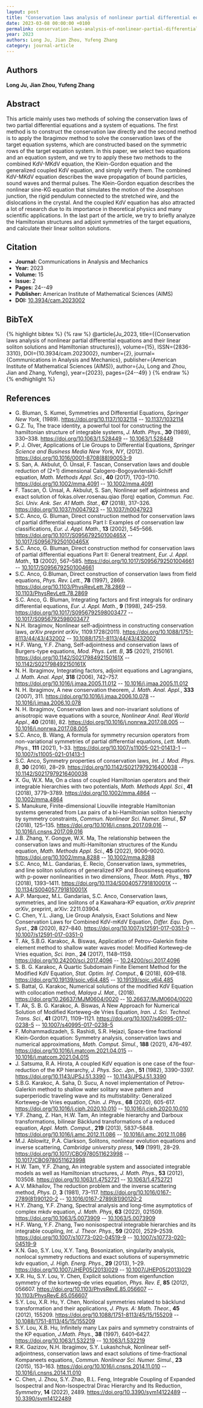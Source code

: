 ```yaml
---
layout: post
title: "Conservation laws analysis of nonlinear partial differential equations and their linear soliton solutions and Hamiltonian structures"
date: 2023-03-08 00:00:00 +0100
permalink: conservation-laws-analysis-of-nonlinear-partial-differential-equations-and-their-linear-soliton-solutions-and-hamiltonian-structures
year: 2023
authors: Long Ju, Jian Zhou, Yufeng Zhang
category: journal-article
---
```

 
## Authors
**Long Ju, Jian Zhou, Yufeng Zhang**
 
## Abstract
This article mainly uses two methods of solving the conservation laws of two partial differential equations and a system of equations. The first method is to construct the conservation law directly and the second method is to apply the Ibragimov method to solve the conservation laws of the target equation systems, which are constructed based on the symmetric rows of the target equation system. In this paper, we select two equations and an equation system, and we try to apply these two methods to the combined KdV-MKdV equation, the Klein-Gordon equation and the generalized coupled KdV equation, and simply verify them. The combined KdV-MKdV equation describes the wave propagation of bound particles, sound waves and thermal pulses. The Klein-Gordon equation describes the nonlinear sine-KG equation that simulates the motion of the Josephson junction, the rigid pendulum connected to the stretched wire, and the dislocations in the crystal. And the coupled KdV equation has also attracted a lot of research due to its importance in theoretical physics and many scientific applications. In the last part of the article, we try to briefly analyze the Hamiltonian structures and adjoint symmetries of the target equations, and calculate their linear soliton solutions.
 
## Citation
- **Journal:** Communications in Analysis and Mechanics
- **Year:** 2023
- **Volume:** 15
- **Issue:** 2
- **Pages:** 24--49
- **Publisher:** American Institute of Mathematical Sciences (AIMS)
- **DOI:** [10.3934/cam.2023002](https://doi.org/10.3934/cam.2023002)
 
## BibTeX
{% highlight bibtex %}
{% raw %}
@article{Ju_2023,
  title={{Conservation laws analysis of nonlinear partial differential equations and their linear soliton solutions and Hamiltonian structures}},
  volume={15},
  ISSN={2836-3310},
  DOI={10.3934/cam.2023002},
  number={2},
  journal={Communications in Analysis and Mechanics},
  publisher={American Institute of Mathematical Sciences (AIMS)},
  author={Ju, Long and Zhou, Jian and Zhang, Yufeng},
  year={2023},
  pages={24--49}
}
{% endraw %}
{% endhighlight %}
 
## References
- G. Bluman, S. Kumei, Symmetries and Differential Equations, <i>Springer New York</i>, (1989). <ext-link ext-link-type="uri" xmlns:xlink="http://www.w3.org/1999/xlink" xlink:href="https://doi.org/10.1137/1032114">https://doi.org/10.1137/1032114</ext-link> -- [10.1137/1032114](https://doi.org/10.1137/1032114)
- G.Z. Tu, The trace identity, a powerful tool for constructing the hamiltonian structure of integrable systems, <i>J. Math. Phys.</i>, <b>30</b> (1989), 330–338. https://doi.org/10.1063/1.528449 -- [10.1063/1.528449](https://doi.org/10.1063/1.528449)
- P. J. Olver, Applications of Lie Groups to Differential Equations, <i>Springer Science and Business Media New York, NY</i>, (2012). <ext-link ext-link-type="uri" xmlns:xlink="http://www.w3.org/1999/xlink" xlink:href="https://doi.org/10.1016/0001-8708(88)90053-9">https://doi.org/10.1016/0001-8708(88)90053-9</ext-link>
- S. San, A. Akbulut, Ö. Ünsal, F. Tascan, Conservation laws and double reduction of (2+1) dimensional Calogero-Bogoyavlenskii-Schiff equation, <i>Math. Methods Appl. Sci.</i>, <b>40</b> (2017), 1703–1710. https://doi.org/10.1002/mma.4091 -- [10.1002/mma.4091](https://doi.org/10.1002/mma.4091)
- F. Tascan, Ö. Ünsal, A. Akbulut, S. San, Nonlinear self adjointness and exact solution of fokas.olver.rosenau.qiao (forq) eqation, <i>Commun. Fac. Sci. Univ. Ank. Ser. A1 Math. Stat.</i>, <b>67</b> (2018), 317–326. https://doi.org/10.1037/h0047923 -- [10.1037/h0047923](https://doi.org/10.1037/h0047923)
- S.C. Anco, G. Bluman, Direct construction method for conservation laws of partial differential equations Part I: Examples of conservation law classifications, <i>Eur. J. Appl. Math.</i>, <b>13</b> (2002), 545–566. https://doi.org/10.1017/S095679250100465X -- [10.1017/S095679250100465X](https://doi.org/10.1017/S095679250100465X)
- S.C. Anco, G. Bluman, Direct construction method for conservation laws of partial differential equations Part II: General treatment, <i>Eur. J. Appl. Math.</i>, <b>13</b> (2002), 567–585. https://doi.org/10.1017/S0956792501004661 -- [10.1017/S0956792501004661](https://doi.org/10.1017/S0956792501004661)
- S.C. Anco, G.Bluman, Direct construction of conservation laws from field equations, <i>Phys. Rev. Lett.</i>, <b>78</b> (1997), 2869. https://doi.org/10.1103/PhysRevLett.78.2869 -- [10.1103/PhysRevLett.78.2869](https://doi.org/10.1103/PhysRevLett.78.2869)
- S.C. Anco, G. Bluman, Integrating factors and first integrals for ordinary differential equations, <i>Eur. J. Appl. Math.</i>, <b>9</b> (1998), 245–259. https://doi.org/10.1017/S0956792598003477 -- [10.1017/S0956792598003477](https://doi.org/10.1017/S0956792598003477)
- N.H. Ibragimov, Nonlinear self-adjointness in constructing conservation laws, <i>arXiv preprint arXiv</i>, 1109.1728(2011). <ext-link ext-link-type="uri" xmlns:xlink="http://www.w3.org/1999/xlink" xlink:href="https://doi.org/10.1088/1751-8113/44/43/432002">https://doi.org/10.1088/1751-8113/44/43/432002</ext-link> -- [10.1088/1751-8113/44/43/432002](https://doi.org/10.1088/1751-8113/44/43/432002)
- H.F. Wang, Y.F. Zhang, Self-adjointness and conservation laws of Burgers-type equations, <i>Mod. Phys. Lett. B</i>, <b>35</b> (2021), 2150161. https://doi.org/10.1142/S021798492150161X -- [10.1142/S021798492150161X](https://doi.org/10.1142/S021798492150161X)
- N. H. Ibragimov, Integrating factors, adjoint equations and Lagrangians, <i>J. Math. Anal. Appl</i>, <b>318</b> (2006), 742–757. https://doi.org/10.1016/j.jmaa.2005.11.012 -- [10.1016/j.jmaa.2005.11.012](https://doi.org/10.1016/j.jmaa.2005.11.012)
- N. H. Ibragimov, A new conservation theorem, <i>J. Math. Anal. Appl.</i>, <b>333</b> (2007), 311. https://doi.org/10.1016/j.jmaa.2006.10.078 -- [10.1016/j.jmaa.2006.10.078](https://doi.org/10.1016/j.jmaa.2006.10.078)
- N. H. Ibragimov, Conservation laws and non-invariant solutions of anisotropic wave equations with a source, <i>Nonlinear Anal. Real World Appl.</i>, <b>40</b> (2018), 82. https://doi.org/10.1016/j.nonrwa.2017.08.005 -- [10.1016/j.nonrwa.2017.08.005](https://doi.org/10.1016/j.nonrwa.2017.08.005)
- S.C. Anco, B. Wang, A formula for symmetry recursion operators from non-variational symmetries of partial differential equations, <i>Lett. Math. Phys.</i>, <b>111</b> (2021), 1–33. https://doi.org/10.1007/s11005-021-01413-1 -- [10.1007/s11005-021-01413-1](https://doi.org/10.1007/s11005-021-01413-1)
- S.C. Anco, Symmetry properties of conservation laws, <i>Int. J. Mod. Phys. B</i>, <b>30</b> (2016), 28–29. https://doi.org/10.1142/S0217979216400038 -- [10.1142/S0217979216400038](https://doi.org/10.1142/S0217979216400038)
- X. Gu, W.X. Ma, On a class of coupled Hamiltonian operators and their integrable hierarchies with two potentials, <i>Math. Methods Appl. Sci.</i>, <b>41</b> (2018), 3779–3789. https://doi.org/10.1002/mma.4864 -- [10.1002/mma.4864](https://doi.org/10.1002/mma.4864)
- S. Manukure, Finite-dimensional Liouville integrable Hamiltonian systems generated from Lax pairs of a bi-Hamiltonian soliton hierarchy by symmetry constraints, <i>Commun. Nonlinear Sci. Numer. Simul.</i>, <b>57</b> (2018), 125–135. https://doi.org/10.1016/j.cnsns.2017.09.016 -- [10.1016/j.cnsns.2017.09.016](https://doi.org/10.1016/j.cnsns.2017.09.016)
- J.B. Zhang, Y. Gongye, W.X. Ma, The relationship between the conservation laws and multi-Hamiltonian structures of the Kundu equation, <i>Math. Methods Appl. Sci.</i>, <b>45</b> (2022), 9006–9020. https://doi.org/10.1002/mma.8288 -- [10.1002/mma.8288](https://doi.org/10.1002/mma.8288)
- S.C. Anco, M.L. Gandarias, E. Recio, Conservation laws, symmetries, and line soliton solutions of generalized KP and Boussinesq equations with p-power nonlinearities in two dimensions, <i>Theor. Math. Phys.</i>, <b>197</b> (2018), 1393–1411. https://doi.org/10.1134/S004057791810001X -- [10.1134/S004057791810001X](https://doi.org/10.1134/S004057791810001X)
- A.P. Marquez, M.L. Gandarias, S.C. Anco, Conservation laws, symmetries, and line solitons of a Kawahara-KP equation, <i>arXiv preprint arXiv</i>, preprint, arXiv: 2211.03904.
- C. Chen, Y.L. Jiang, Lie Group Analysis, Exact Solutions and New Conservation Laws for Combined KdV-mKdV Equation, <i>Differ. Equ. Dyn. Syst.</i>, <b>28</b> (2020), 827–840. https://doi.org/10.1007/s12591-017-0351-0 -- [10.1007/s12591-017-0351-0](https://doi.org/10.1007/s12591-017-0351-0)
- T. Ak, S.B.G. Karakoc, A. Biswas, Application of Petrov-Galerkin finite element method to shallow water waves model: Modified Korteweg-de Vries equation, <i>Sci. Iran.</i>, <b>24</b> (2017), 1148–1159. https://doi.org/10.24200/sci.2017.4096 -- [10.24200/sci.2017.4096](https://doi.org/10.24200/sci.2017.4096)
- S. B. G. Karakoc, A Quartic Subdomain Finite Element Method for the Modified KdV Equation, <i>Stat. Optim. Inf. Comput.</i>, <b>6</b> (2018), 609–618. https://doi.org/10.19139/soic.v6i4.485 -- [10.19139/soic.v6i4.485](https://doi.org/10.19139/soic.v6i4.485)
- S. Battal, G. Karakoc, Numerical solutions of the modified KdV Equation with collocation method, <i>Malaya J. Mat.</i>, (2018). <ext-link ext-link-type="uri" xmlns:xlink="http://www.w3.org/1999/xlink" xlink:href="https://doi.org/10.26637/MJM0604/0020">https://doi.org/10.26637/MJM0604/0020</ext-link> -- [10.26637/MJM0604/0020](https://doi.org/10.26637/MJM0604/0020)
- T. Ak, S. B. G. Karakoc, A. Biswas, A New Approach for Numerical Solution of Modified Korteweg-de Vries Equation, <i>Iran. J. Sci. Technol. Trans. Sci.</i>, <b>41</b> (2017), 1109–1121. https://doi.org/10.1007/s40995-017-0238-5 -- [10.1007/s40995-017-0238-5](https://doi.org/10.1007/s40995-017-0238-5)
- F. Mohammadizadeh, S. Rashidi, S.R. Hejazi, Space-time fractional Klein-Gordon equation: Symmetry analysis, conservation laws and numerical approximations, <i>Math. Comput. Simul.</i>, <b>188</b> (2021), 476–497. https://doi.org/10.1016/j.matcom.2021.04.015 -- [10.1016/j.matcom.2021.04.015](https://doi.org/10.1016/j.matcom.2021.04.015)
- J. Satsuma, R.A. Hirota, A coupled KdV equation is one case of the four-reduction of the KP hierarchy, <i>J. Phys. Soc. Jpn.</i>, <b>51</b> (1982), 3390–3397. https://doi.org/10.1143/JPSJ.51.3390 -- [10.1143/JPSJ.51.3390](https://doi.org/10.1143/JPSJ.51.3390)
- S.B.G. Karakoc, A. Saha, D. Sucu, A novel implementation of Petrov-Galerkin method to shallow water solitary wave pattern and superperiodic traveling wave and its multistability: Generalized Korteweg-de Vries equation, <i>Chin. J. Phys.</i>, <b>68</b> (2020), 605-617. https://doi.org/10.1016/j.cjph.2020.10.010 -- [10.1016/j.cjph.2020.10.010](https://doi.org/10.1016/j.cjph.2020.10.010)
- Y.F. Zhang, Z. Han, H.W. Tam, An integrable hierarchy and Darboux transformations, bilinear Bäcklund transformations of a reduced equation, <i>Appl. Math. Comput.</i>, <b>219</b> (2013), 5837–5848. https://doi.org/10.1016/j.amc.2012.11.086 -- [10.1016/j.amc.2012.11.086](https://doi.org/10.1016/j.amc.2012.11.086)
- M.J. Ablowitz, P.A. Clarkson, Solitons, nonlinear evolution equations and inverse scattering, <i>Cambridge university press</i>, <b>149</b> (1991), 28–29. https://doi.org/10.1017/CBO9780511623998 -- [10.1017/CBO9780511623998](https://doi.org/10.1017/CBO9780511623998)
- H.W. Tam, Y.F. Zhang, An integrable system and associated integrable models as well as Hamiltonian structures, <i>J. Math. Phys.</i>, <b>53</b> (2012), 103508. https://doi.org/10.1063/1.4752721 -- [10.1063/1.4752721](https://doi.org/10.1063/1.4752721)
- A.V. Mikhailov, The reduction problem and the inverse scattering method, <i>Phys. D</i>, <b>3</b> (1981), 73–117. https://doi.org/10.1016/0167-2789(81)90120-2 -- [10.1016/0167-2789(81)90120-2](https://doi.org/10.1016/0167-2789(81)90120-2)
- H.Y. Zhang, Y.F. Zhang, Spectral analysis and long-time asymptotics of complex mkdv equation, <i>J. Math. Phys</i>, <b>63</b> (2022), 021509. https://doi.org/10.1063/5.0073909 -- [10.1063/5.0073909](https://doi.org/10.1063/5.0073909)
- H.F. Wang, Y.F. Zhang, Two nonisospectral integrable hierarchies and its integrable coupling, <i>Int. J. Theor. Phys.</i>, <b>59</b> (2020), 2529–2539. https://doi.org/10.1007/s10773-020-04519-9 -- [10.1007/s10773-020-04519-9](https://doi.org/10.1007/s10773-020-04519-9)
- X.N. Gao, S.Y. Lou, X.Y. Tang, Bosonization, singularity analysis, nonlocal symmetry reductions and exact solutions of supersymmetric kdv equation, <i>J. High. Energ. Phys.</i>, <b>29</b> (2013), 1–29. https://doi.org/10.1007/JHEP05(2013)029 -- [10.1007/JHEP05(2013)029](https://doi.org/10.1007/JHEP05(2013)029)
- X.R. Hu, S.Y. Lou, Y. Chen, Explicit solutions from eigenfunction symmetry of the korteweg-de vries equation, <i>Phys. Rev. E</i>, <b>85</b> (2012), 056607. https://doi.org/10.1103/PhysRevE.85.056607 -- [10.1103/PhysRevE.85.056607](https://doi.org/10.1103/PhysRevE.85.056607)
- S.Y. Lou, X.R. Hu, Y. Chen, Nonlocal symmetries related to bäcklund transformation and their applications, <i>J. Phys. A: Math. Theor.</i>, <b>45</b> (2012), 155209. https://doi.org/10.1088/1751-8113/45/15/155209 -- [10.1088/1751-8113/45/15/155209](https://doi.org/10.1088/1751-8113/45/15/155209)
- S.Y. Lou, X.B. Hu, Infinitely many Lax pairs and symmetry constraints of the KP equation, <i>J.Math. Phys.</i>, <b>38</b> (1997), 6401–6427. https://doi.org/10.1063/1.532219 -- [10.1063/1.532219](https://doi.org/10.1063/1.532219)
- R.K. Gazizov, N.H. Ibragimov, S.Y. Lukashchuk, Nonlinear self-adjointness, conservation laws and exact solutions of time-fractional Kompaneets equations, <i>Commun. Nonlinear Sci. Numer. Simul.</i>, <b>23</b> (2015), 153–163. https://doi.org/10.1016/j.cnsns.2014.11.010 -- [10.1016/j.cnsns.2014.11.010](https://doi.org/10.1016/j.cnsns.2014.11.010)
- C. Chen, J. Zhou, S.Y. Zhao, B.L. Feng, Integrable Coupling of Expanded Isospectral and Non-Isospectral Dirac Hierarchy and Its Reduction, <i>Symmetry</i>, <b>14</b> (2022), 2489. https://doi.org/10.3390/sym14122489 -- [10.3390/sym14122489](https://doi.org/10.3390/sym14122489)

